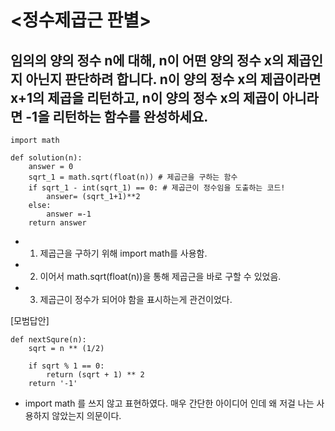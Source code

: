# <정수제곱근 판별>
## 임의의 양의 정수 n에 대해, n이 어떤 양의 정수 x의 제곱인지 아닌지 판단하려 합니다. n이 양의 정수 x의 제곱이라면 x+1의 제곱을 리턴하고, n이 양의 정수 x의 제곱이 아니라면 -1을 리턴하는 함수를 완성하세요.

```
import math

def solution(n):
    answer = 0
    sqrt_1 = math.sqrt(float(n)) # 제곱근을 구하는 함수 
    if sqrt_1 - int(sqrt_1) == 0: # 제곱근이 정수임을 도출하는 코드!
        answer= (sqrt_1+1)**2
    else:
        answer =-1
    return answer
```

- 1. 제곱근을 구하기 위해 import math를 사용함. 
- 2. 이어서 math.sqrt(float(n))을 통해 제곱근을 바로 구할 수 있었음.
- 3. 제곱근이 정수가 되어야 함을 표시하는게 관건이었다. 

[모범답안]
```
def nextSqure(n):
    sqrt = n ** (1/2)

    if sqrt % 1 == 0:
        return (sqrt + 1) ** 2
    return '-1'
```
- import math 를 쓰지 않고 표현하였다. 매우 간단한 아이디어 인데 왜 저걸 나는 사용하지 않았는지 의문이다.
